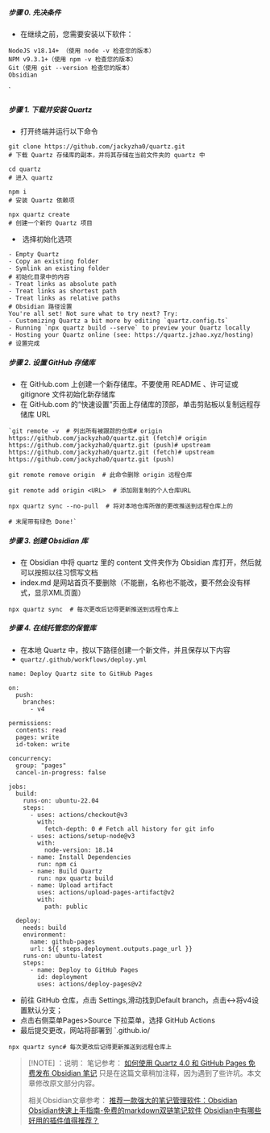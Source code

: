 ##### 步骤 0. 先决条件

- 在继续之前，您需要安装以下软件：
```
NodeJS v18.14+ （使用 node -v 检查您的版本）
NPM v9.3.1+（使用 npm -v 检查您的版本）
Git（使用 git --version 检查您的版本）
Obsidian
```
`
##### 步骤 1. 下载并安装 Quartz

- 打开终端并运行以下命令
```
git clone https://github.com/jackyzha0/quartz.git  
# 下载 Quartz 存储库的副本，并将其存储在当前文件夹的 quartz 中

cd quartz  
# 进入 quartz 

npm i
# 安装 Quartz 依赖项 

npx quartz create
# 创建一个新的 Quartz 项目
```

-  选择初始化选项
```
- Empty Quartz
- Copy an existing folder
- Symlink an existing folder
# 初始化目录中的内容
- Treat links as absolute path
- Treat links as shortest path
- Treat links as relative paths
# Obsidian 路径设置
You're all set! Not sure what to try next? Try:
- Customizing Quartz a bit more by editing `quartz.config.ts`
- Running `npx quartz build --serve` to preview your Quartz locally
- Hosting your Quartz online (see: https://quartz.jzhao.xyz/hosting)
# 设置完成

```

##### 步骤 2. 设置 GitHub 存储库

- 在 GitHub.com 上创建一个新存储库。不要使用 README 、许可证或 gitignore 文件初始化新存储库
- 在 GitHub.com 的“快速设置”页面上存储库的顶部，单击剪贴板以复制远程存储库 URL
```
`git remote -v  # 列出所有被跟踪的仓库# origin  https://github.com/jackyzha0/quartz.git (fetch)# origin  https://github.com/jackyzha0/quartz.git (push)# upstream        https://github.com/jackyzha0/quartz.git (fetch)# upstream        https://github.com/jackyzha0/quartz.git (push) 

git remote remove origin  # 此命令删除 origin 远程仓库 

git remote add origin <URL>  # 添加刚复制的个人仓库URL 

npx quartz sync --no-pull  # 将对本地仓库所做的更改推送到远程仓库上的

# 末尾带有绿色 Done!` 
```


##### 步骤 3. 创建 Obsidian 库

- 在 Obsidian 中将 quartz 里的 content 文件夹作为 Obsidian 库打开，然后就可以按照以往习惯写文档
- index.md 是网站首页不要删除（不能删，名称也不能改，要不然会没有样式，显示XML页面）

`npx quartz sync  # 每次更改后记得更新推送到远程仓库上`


##### 步骤 4. 在线托管您的保管库

- 在本地 Quartz 中，按以下路径创建一个新文件，并且保存以下内容
- `quartz/.github/workflows/deploy.yml`

```
name: Deploy Quartz site to GitHub Pages
 
on:
  push:
    branches:
      - v4
 
permissions:
  contents: read
  pages: write
  id-token: write
 
concurrency:
  group: "pages"
  cancel-in-progress: false
 
jobs:
  build:
    runs-on: ubuntu-22.04
    steps:
      - uses: actions/checkout@v3
        with:
          fetch-depth: 0 # Fetch all history for git info
      - uses: actions/setup-node@v3
        with:
          node-version: 18.14
      - name: Install Dependencies
        run: npm ci
      - name: Build Quartz
        run: npx quartz build
      - name: Upload artifact
        uses: actions/upload-pages-artifact@v2
        with:
          path: public
 
  deploy:
    needs: build
    environment:
      name: github-pages
      url: ${{ steps.deployment.outputs.page_url }}
    runs-on: ubuntu-latest
    steps:
      - name: Deploy to GitHub Pages
        id: deployment
        uses: actions/deploy-pages@v2

```
- 前往 GitHub 仓库，点击 Settings,滑动找到Default branch，点击↔将v4设置默认分支；
- 点击右侧菜单Pages>Source 下拉菜单，选择 GitHub Actions
- 最后提交更改，网站将部署到 `<github-username>.github.io/<repository-name>

`npx quartz sync# 每次更改后记得更新推送到远程仓库上`


> [!NOTE] ：说明：
> 笔记参考： [如何使用 Quartz 4.0 和 GitHub Pages 免费发布 Obsidian 笔记]( https://insile.github.io/my-notes/%E7%AC%94%E8%AE%B0/%E5%85%AC%E5%85%B1%E7%AC%94%E8%AE%B0%E5%BA%93/%E5%A6%82%E4%BD%95%E4%BD%BF%E7%94%A8-Quartz-4.0-%E5%92%8C-GitHub-Pages-%E5%85%8D%E8%B4%B9%E5%8F%91%E5%B8%83-Obsidian-%E7%AC%94%E8%AE%B0)
> 只是在这篇文章稍加注释，因为遇到了些许坑。本文章修改原文部分内容。
> 
> 相关Obsidian文章参考：
> [推荐一款强大的笔记管理软件：Obsidian](https://zhuanlan.zhihu.com/p/668713110)
> [Obsidian快速上手指南-免费的markdown双链笔记软件](https://zhuanlan.zhihu.com/p/682396800)
> [Obsidian中有哪些好用的插件值得推荐？](https://www.zhihu.com/question/497487995/answer/3445481654)




